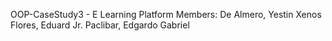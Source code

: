 OOP-CaseStudy3 - E Learning Platform
Members:
De Almero, Yestin Xenos
Flores, Eduard Jr.
Paclibar, Edgardo Gabriel
 
